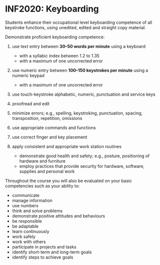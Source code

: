 # INF2020: Keyboarding

Students enhance their occupational level keyboarding competence of all keystroke functions, using unedited, edited and straight copy material.

Demonstrate proficient keyboarding competence:

1. use text entry between **30–50 words per minute** using a keyboard
    * with a syllabic index between 1.2 to 1.35
    * with a maximum of one uncorrected error

2. use numeric entry between **100–150 keystrokes per minute** using a numeric keypad
    * with a maximum of one uncorrected error

3. use touch-keystroke alphabetic, numeric, punctuation and service keys

4. proofread and edit

5. minimize errors; e.g., spelling, keystroking, punctuation, spacing, transposition, repetition, omissions

6. use appropriate commands and functions

7. use correct finger and key placement

8. apply consistent and appropriate work station routines
    * demonstrate good health and safety; e.g., posture, positioning of hardware and furniture
    * employ practices that provide security for hardware, software, supplies and personal work

Throughout the course you will also be evaluated on your basic competencies such as your ability to:

* communicate
* manage information
* use numbers
* think and solve problems
* demonstrate positive attitudes and behaviours
* be responsible
* be adaptable
* learn continuously
* work safely
* work with others
* participate in projects and tasks
* identify short-term and long-term goals
* identify steps to achieve goals
